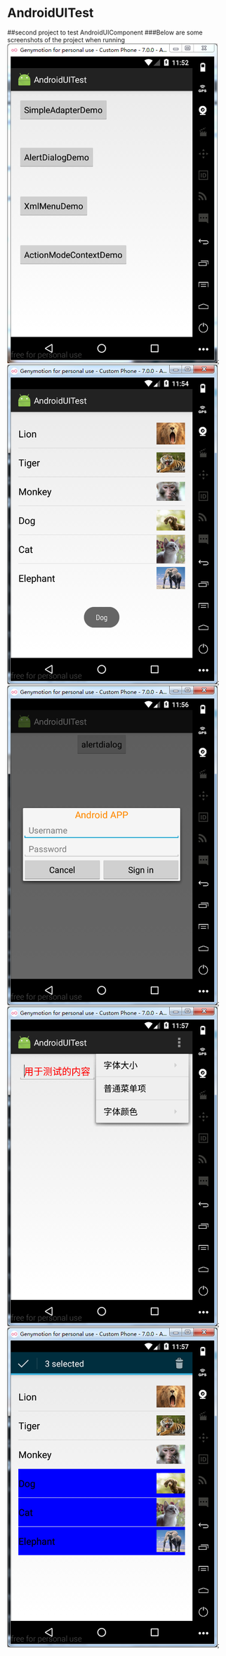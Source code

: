 # AndroidUITest
##second project to test AndroidUIComponent
###Below are some screenshots of the project when running 
![mainmenu](https://github.com/hellodidi/AndroidUITest/blob/master/pic/1.png "mainmenu");
![SimpleAdapterDemo](https://github.com/hellodidi/AndroidUITest/blob/master/pic/2.png "SimpleAdapterDemo");
![AlertDialogDemo](https://github.com/hellodidi/AndroidUITest/blob/master/pic/3.png "AlertDialogDemo");
![XmlMenuDemo](https://github.com/hellodidi/AndroidUITest/blob/master/pic/4.png "XmlMenuDemo");
![ActionModeContextDemo](https://github.com/hellodidi/AndroidUITest/blob/master/pic/5.png "ActionModeContextDemo");
